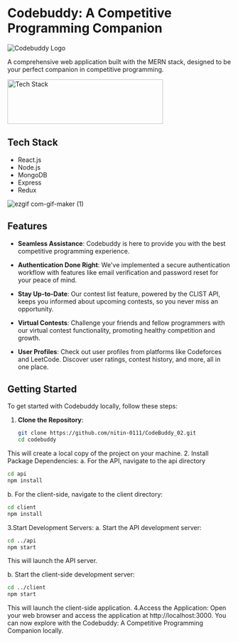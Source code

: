# Codebuddy: A Competitive Programming Companion


![Codebuddy Logo](https://github.com/nitin-0111/CodeBuddy_02/assets/90493484/5d44967c-7c9c-45d8-9e79-3bc26c07a612)

A comprehensive web application built with the MERN stack, designed to be your perfect companion in competitive programming.

<img src="https://upload.wikimedia.org/wikipedia/commons/9/94/MERN-logo.png" alt="Tech Stack" width="350" height="100">

## Tech Stack

- React.js
- Node.js
- MongoDB
- Express
- Redux

  
![ezgif com-gif-maker (1)](https://github.com/nitin-0111/CodeBuddy_02/assets/90493484/768e9269-8d2a-4397-add5-3ec60d7b0314)



## Features

- **Seamless Assistance**: Codebuddy is here to provide you with the best competitive programming experience.

- **Authentication Done Right**: We've implemented a secure authentication workflow with features like email verification and password reset for your peace of mind.

- **Stay Up-to-Date**: Our contest list feature, powered by the CLIST API, keeps you informed about upcoming contests, so you never miss an opportunity.

- **Virtual Contests**: Challenge your friends and fellow programmers with our virtual contest functionality, promoting healthy competition and growth.

- **User Profiles**: Check out user profiles from platforms like Codeforces and LeetCode. Discover user ratings, contest history, and more, all in one place.

## Getting Started

To get started with Codebuddy locally, follow these steps:

1. **Clone the Repository**:

   ```bash
   git clone https://github.com/nitin-0111/CodeBuddy_02.git
   cd codebuddy
  This will create a local copy of the project on your machine.
2. Install Package Dependencies:
a. For the API, navigate to the api directory
 ```bash
cd api
npm install
```

b. For the client-side, navigate to the client directory:
```bash
cd client
npm install
   ```
3.Start Development Servers:
a. Start the API development server:
``` bash
cd ../api
npm start
```
This will launch the API server.

b. Start the client-side development server:
``` bash
cd ../client
npm start
```
This will launch the client-side application.
4.Access the Application:
Open your web browser and access the application at http://localhost:3000. You can now explore  with the  Codebuddy: A Competitive Programming Companion locally.
